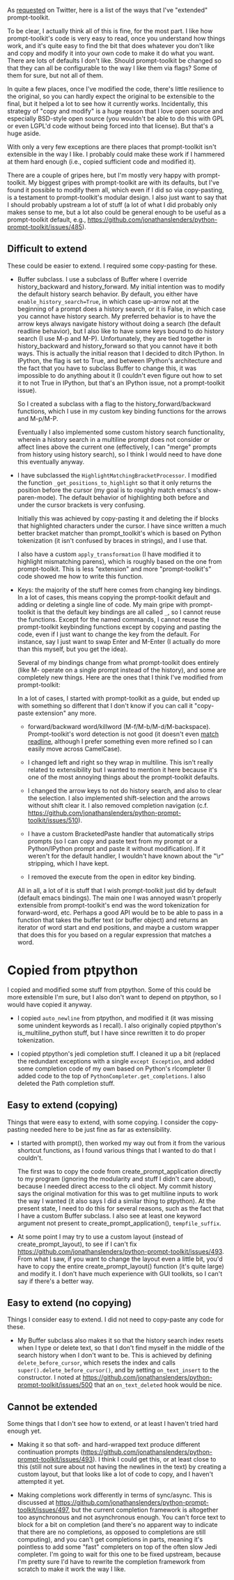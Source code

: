 As [requested](https://twitter.com/jonathan_s/status/898280887908843521) on
Twitter, here is a list of the ways that I've "extended" prompt-toolkit.

To be clear, I actually think all of this is fine, for the most part. I like
how prompt-toolkit's code is very easy to read, once you understand how things
work, and it's quite easy to find the bit that does whatever you don't like
and copy and modify it into your own code to make it do what you want. There
are lots of defaults I don't like. Should prompt-toolkit be changed so that
they can all be configurable to the way I like them via flags? Some of them
for sure, but not all of them.

In quite a few places, once I've modified the code, there's little resilience
to the original, so you can hardly expect the original to be extensible to the
final, but it helped a lot to see how it currently works. Incidentally, this
strategy of "copy and modify" is a huge reason that I love open source and
especially BSD-style open source (you wouldn't be able to do this with GPL or
even LGPL'd code without being forced into that license). But that's a huge
aside.

With only a very few exceptions are there places that prompt-toolkit isn't
extensible in the way I like. I probably could make these work if I hammered
at them hard enough (i.e., copied sufficient code and modified it).

There are a couple of gripes here, but I'm mostly very happy with
prompt-toolkit. My biggest gripes with prompt-toolkit are with its defaults,
but I've found it possible to modify them all, which even if I did so via
copy-pasting, is a testament to prompt-toolkit's modular design. I also just
want to say that I should probably upstream a lot of stuff (a lot of what I
did probably only makes sense to me, but a lot also could be general enough to
be useful as a prompt-toolkit default, e.g.,
https://github.com/jonathanslenders/python-prompt-toolkit/issues/485).

## Difficult to extend

These could be easier to extend. I required some copy-pasting for these.

- Buffer subclass. I use a subclass of Buffer where I override
  history_backward and history_forward. My initial intention was to modify the
  default history search behavior. By default, you either have
  `enable_history_search=True`, in which case up-arrow not at the beginning of
  a prompt does a history search, or it is False, in which case you cannot
  have history search. My preferred behavior is to have the arrow keys always
  navigate history without doing a search (the default readline behavior), but
  I also like to have some keys bound to do history search (I use M-p and
  M-P).  Unfortunately, they are tied together in history_backward and
  history_forward so that you cannot have it both ways. This is actually the
  initial reason that I decided to ditch IPython. In IPython, the flag is set
  to True, and between IPython's architecture and the fact that you have to
  subclass Buffer to change this, it was impossible to do anything about it (I
  couldn't even figure out how to set it to not True in IPython, but that's an
  IPython issue, not a prompt-toolkit issue).

  So I created a subclass with a flag to the history_forward/backward
  functions, which I use in my custom key binding functions for the arrows and
  M-p/M-P.

  Eventually I also implemented some custom history search functionality,
  wherein a history search in a multiline prompt does not consider or affect
  lines above the current one (effectively, I can "merge" prompts from history
  using history search), so I think I would need to have done this eventually
  anyway.

- I have subclassed the `HighlightMatchingBracketProcessor`. I modified the
  function `_get_positions_to_highlight` so that it only
  returns the position before the cursor (my goal is to roughly match emacs's
  show-paren-mode). The default behavior of highlighting both before and under
  the cursor brackets is very confusing.

  Initially this was achieved by copy-pasting it and deleting the if blocks
  that highlighted characters under the cursor. I have since written a much
  better bracket matcher than prompt_toolkit's which is based on Python
  tokenization (it isn't confused by braces in strings), and I use that.

  I also have a custom `apply_transformation` (I have modified it to highlight
  mismatching parens), which is roughly based on the one from prompt-toolkit.
  This is less "extension" and more "prompt-toolkit's" code showed me how to
  write this function.

- Keys: the majority of the stuff here comes from changing key bindings. In a
  lot of cases, this means copying the prompt-toolkit default and adding or
  deleting a single line of code. My main gripe with prompt-toolkit is that
  the default key bindings are all called `_`, so I cannot reuse the
  functions. Except for the named commands, I cannot reuse the prompt-toolkit
  keybinding functions except by copying and pasting the code, even if I just
  want to change the key from the default. For instance, say I just want to
  swap Enter and M-Enter (I actually do more than this myself, but you get the
  idea).

  Several of my bindings change from what prompt-toolkit does entirely (like
  M-</M-> operate on a single prompt instead of the history), and some are
  completely new things. Here are the ones that I think I've modified from
  prompt-toolkit:

  In a lot of cases, I started with prompt-toolkit as a guide, but ended up
  with something so different that I don't know if you can call it
  "copy-paste extension" any more.

    - forward/backward word/killword (M-f/M-b/M-d/M-backspace). Prompt-toolkit's word detection is not
      good (it doesn't even [match readline](https://github.com/jonathanslenders/python-prompt-toolkit/issues/458), although I prefer something even
      more refined so I can easily move across CamelCase).

    - I changed left and right so they wrap in multiline. This isn't really
      related to extensibility but I wanted to mention it here because it's
      one of the most annoying things about the prompt-toolkit defaults.

    - I changed the arrow keys to not do history search, and also to clear the
      selection. I also implemented shift-selection and the arrows without
      shift clear it. I also removed completion navigation (c.f.
      https://github.com/jonathanslenders/python-prompt-toolkit/issues/510).

    - I have a custom BracketedPaste handler that automatically strips prompts
      (so I can copy and paste text from my prompt or a Python/IPython prompt
      and paste it without modification). If it weren't for the default
      handler, I wouldn't have known about the "\r" stripping, which I have
      kept.

    - I removed the execute from the open in editor key binding.

  All in all, a lot of it is stuff that I wish prompt-toolkit just did by
  default (default emacs bindings). The main one I was annoyed wasn't properly
  extensible from prompt-toolkit's end was the word tokenization for
  forward-word, etc. Perhaps a good API would be to be able to pass in a
  function that takes the buffer text (or buffer object) and returns an
  iterator of word start and end positions, and maybe a custom wrapper that
  does this for you based on a regular expression that matches a word.

# Copied from ptpython

I copied and modified some stuff from ptpython. Some of this could be more extensible I'm
sure, but I also don't want to depend on ptpython, so I would have copied it
anyway.

- I copied `auto_newline` from ptpython, and modified it (it was missing some
  unindent keywords as I recall). I also originally copied ptpython's
  is_multiline_python stuff, but I have since rewritten it to do proper
  tokenization.

- I copied ptpython's jedi completion stuff. I cleaned it up a bit (replaced
  the redundant exceptions with a single `except Exception`, and added some
  completion code of my own based on Python's rlcompleter (I added code to the
  top of `PythonCompleter.get_completions`. I also deleted the Path completion
  stuff.

## Easy to extend (copying)

Things that were easy to extend, with some copying. I consider the
copy-pasting needed here to be just fine as far as extensibility.

- I started with prompt(), then worked my way out from it from the various
  shortcut functions, as I found various things that I wanted to do that I
  couldn't.

  The first was to copy the code from create_prompt_application directly to my
  program (ignoring the modularity and stuff I didn't care about), because I
  needed direct access to the cli object. My commit history says the original
  motivation for this was to get multiline inputs to work the way I wanted (it
  also says I did a similar thing to ptpython). At the present state, I need
  to do this for several reasons, such as the fact that I have a custom Buffer
  subclass.  I also see at least one keyword argument not present to
  create_prompt_application(), `tempfile_suffix`.

- At some point I may try to use a custom layout (instead of
  create_prompt_layout), to see if I can't fix
  https://github.com/jonathanslenders/python-prompt-toolkit/issues/493. From
  what I saw, if you want to change the layout even a little bit, you'd have
  to copy the entire create_prompt_layout() function (it's quite large) and
  modify it. I don't have much experience with GUI toolkits, so I can't say if
  there's a better way.

## Easy to extend (no copying)

Things I consider easy to extend. I did not need to copy-paste any code for these.

- My Buffer subclass also makes it so that the history search index resets
  when I type or delete text, so that I don't find myself in the middle of the search
  history when I don't want to be. This is achieved by defining
  `delete_before_cursor`, which resets the index and calls
  `super().delete_before_cursor()`, and by setting `on_text_insert` to the
  constructor. I noted at
  https://github.com/jonathanslenders/python-prompt-toolkit/issues/500 that an
  `on_text_deleted` hook would be nice.

## Cannot be extended

Some things that I don't see how to extend, or at least I haven't tried hard
enough yet.

- Making it so that soft- and hard-wrapped text produce different continuation
  prompts
  (https://github.com/jonathanslenders/python-prompt-toolkit/issues/493). I
  think I could get this, or at least close to this (still not sure about not
  having the newlines in the text) by creating a custom layout, but that looks
  like a lot of code to copy, and I haven't attempted it yet.

- Making completions work differently in terms of sync/async. This is
  discussed at
  https://github.com/jonathanslenders/python-prompt-toolkit/issues/497, but
  the current completion framework is altogether too asynchronous and not
  asynchronous enough. You can't force text to block for a bit on completion
  (and there's no apparent way to indicate that there are no completions, as
  opposed to completions are still computing), and you can't get completions
  in parts, meaning it's pointless to add some "fast" completers on top of the
  often slow Jedi completer. I'm going to wait for this one to be fixed
  upstream, because I'm pretty sure I'd have to rewrite the completion
  framework from scratch to make it work the way I like.
